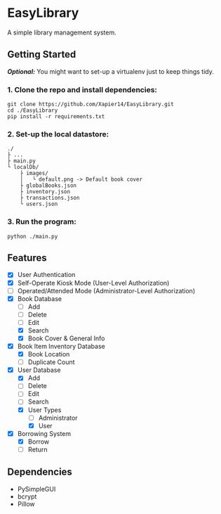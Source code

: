 # EasyLibrary
A simple library management system.

## Getting Started
***Optional:*** You might want to set-up a virtualenv just to keep things tidy.
### 1. Clone the repo and install dependencies:
```Shell
git clone https://github.com/Xapier14/EasyLibrary.git
cd ./EasyLibrary
pip install -r requirements.txt
```
### 2. Set-up the local datastore:
```
./
├ ...
├ main.py
└ localDb/
    ├ images/
    │   └ default.png -> Default book cover
    ├ globalBooks.json
    ├ inventory.json
    ├ transactions.json
    └ users.json
```
### 3. Run the program:
```Shell
python ./main.py
```

## Features
- [x] User Authentication
- [x] Self-Operate Kiosk Mode (User-Level Authorization)
- [ ] Operated/Attended Mode (Administrator-Level Authorization)
- [x] Book Database
    - [ ] Add
    - [ ] Delete
    - [ ] Edit
    - [x] Search
    - [x] Book Cover & General Info
- [x] Book Item Inventory Database
    - [x] Book Location
    - [ ] Duplicate Count
- [x] User Database
    - [x] Add
    - [ ] Delete
    - [ ] Edit
    - [ ] Search
    - [x] User Types
        - [ ] Administrator
        - [x] User
- [x] Borrowing System
    - [x] Borrow
    - [ ] Return

## Dependencies
- PySimpleGUI
- bcrypt
- Pillow